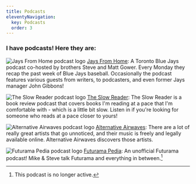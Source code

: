 ```yaml
---
title: Podcasts
eleventyNavigation:
  key: Podcasts
  order: 3
---
```

### I have podcasts! Here they are: 

![Jays From Home podcast logo](/images/podcast-art/jfh.png#podcast-logo "Jays From Home") [Jays From Home](https://linktr.ee/JaysFromHome): A Toronto Blue Jays podcast co-hosted by brothers Steve and Matt Gower. Every Monday they recap the past week of Blue Jays baseball. Occasionally the podcast features various guests from writers, to podcasters, and even former Jays manager John Gibbons!

![The Slow Reader podcast logo](/images/podcast-art/slow-reader.png#podcast-logo "The Slow Reader") [The Slow Reader](https://slowreader.art.blog): The Slow Reader is a book review podcast that covers books I'm reading at a pace that I'm comfortable with - which is a little bit slow.  Listen in if you're looking for someone who reads at a pace closer to yours! 

![Alternative Airwaves podcast logo](/images/podcast-art/alt-airwaves.png#podcast-logo "Alternative Airwaves") [Alternative Airwaves](https://www.alternativeairwaves.com): There are a lot of really great artists that go unnoticed, and their music is freely and legally available online. Alternative Airwaves discovers those artists.

![Futurama Pedia podcast logo](/images/podcast-art/Futurama.png#podcast-logo "Futurama Pedia") [Futurama Pedia](http://futuramapedia.blogspot.com/): An unofficial Futurama podcast! Mike & Steve talk Futurama and everything in between.[^1]


[^1]: This podcast is no longer active.
